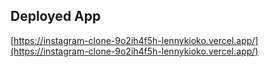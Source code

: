 ## Deployed App

[https://instagram-clone-9o2ih4f5h-lennykioko.vercel.app/](https://instagram-clone-9o2ih4f5h-lennykioko.vercel.app/)